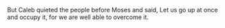 But Caleb quieted the people before Moses and said, Let us go up at once and occupy it, for we are well able to overcome it.
